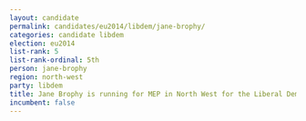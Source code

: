 ```yaml
---
layout: candidate
permalink: candidates/eu2014/libdem/jane-brophy/
categories: candidate libdem
election: eu2014
list-rank: 5
list-rank-ordinal: 5th
person: jane-brophy
region: north-west
party: libdem
title: Jane Brophy is running for MEP in North West for the Liberal Democrats
incumbent: false
---
```

